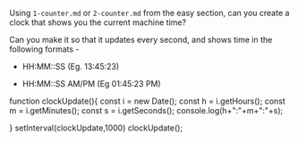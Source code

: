 Using `1-counter.md` or `2-counter.md` from the easy section, can you create a
clock that shows you the current machine time?

Can you make it so that it updates every second, and shows time in the following formats - 

 - HH:MM::SS (Eg. 13:45:23)

 - HH:MM::SS AM/PM (Eg 01:45:23 PM)

function clockUpdate(){
    const i = new Date();
    const h = i.getHours();
    const m = i.getMinutes();
    const s = i.getSeconds();
    console.log(h+":"+m+":"+s);

}
setInterval(clockUpdate,1000)
clockUpdate();